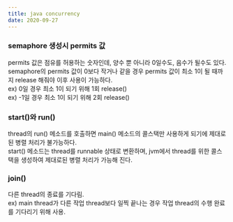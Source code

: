 ```yaml
---
title: java concurrency
date: 2020-09-27
---
```


### semaphore 생성시 permits 값
permits 값은 점유를 허용하는 숫자인데, 양수 뿐 아니라 0일수도, 음수가 될수도 있다.  
semaphore의 permits 값이 0보다 작거나 같을 경우 permits 값이 최소 1이 될 때까지 release 해줘야 이후 사용이 가능하다.  
ex) 0일 경우 최소 1이 되기 위해 1회 release()  
ex) -1일 경우 최소 1이 되기 위해 2회 release()

### start()와 run()
thread의 run() 메소드를 호출하면 main() 메소드의 콜스택만 사용하게 되기에 제대로된 병렬 처리가 불가능하다.  
start() 메소드는 thread를 runnable 상태로 변환하며, jvm에서 thread를 위한 콜스택을 생성하여 제대로된 병렬 처리가 가능해 진다.

### join()
다른 thread의 종료를 기다림.  
ex) main thread가 다른 작업 thread보다 일찍 끝나는 경우 작업 thread의 수행 완료를 기다리기 위해 사용.
